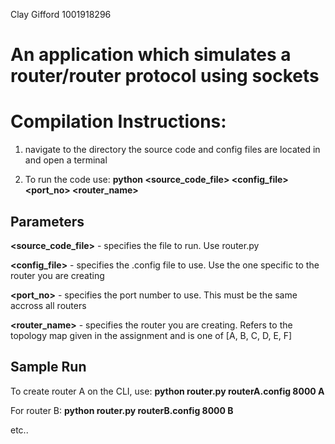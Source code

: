 Clay Gifford
1001918296

# An application which simulates a router/router protocol using sockets

# Compilation Instructions:

1. navigate to the directory the source code and config files are located in and open a terminal

2. To run the code use: **python <source_code_file> <config_file> <port_no> <router_name>**

## Parameters

**<source_code_file>** - specifies the file to run. Use router.py

**<config_file>** - specifies the .config file to use. Use the one specific to the router you are creating

**<port_no>** - specifies the port number to use. This must be the same accross all routers

**<router_name>** - specifies the router you are creating. Refers to the topology map given in the assignment and is one of [A, B, C, D, E, F]

## Sample Run

To create router A on the CLI, use: **python router.py routerA.config 8000 A**

For router B: **python router.py routerB.config 8000 B**

etc..

